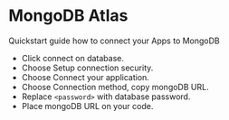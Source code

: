 # MongoDB Atlas
Quickstart guide how to connect your Apps to MongoDB
- Click connect on database.
- Choose Setup connection security.
- Choose Connect your application.
- Choose Connection method, copy mongoDB URL.
- Replace `<password>` with database password.
- Place mongoDB URL on your code.
